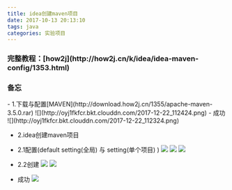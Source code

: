 ```yaml
---
title: idea创建maven项目
date: 2017-10-13 20:13:10
tags: java
categories: 实验项目
---
```


<h3>完整教程：[how2j](http://how2j.cn/k/idea/idea-maven-config/1353.html)</h3>

<h3>备忘</h3>
- 1.下载与配置[MAVEN](http://download.how2j.cn/1355/apache-maven-3.5.0.rar)
![](http://oyj1fkfcr.bkt.clouddn.com/2017-12-22_112424.png)
- 成功
![](http://oyj1fkfcr.bkt.clouddn.com/2017-12-22_112324.png)

- 2.idea创建maven项目

- 2.1配置(default setting(全局) 与 setting(单个项目) )
![](http://oyj1fkfcr.bkt.clouddn.com/2017-12-22_112732.png)
![](http://oyj1fkfcr.bkt.clouddn.com/2017-12-22_112850.png)
![](http://oyj1fkfcr.bkt.clouddn.com/2017-12-22_112817.png)

- 2.2创建
![](http://oyj1fkfcr.bkt.clouddn.com/2017-12-22_113436.png)
![](http://oyj1fkfcr.bkt.clouddn.com/2017-12-22_113425.png)


- 成功
![](http://oyj1fkfcr.bkt.clouddn.com/2017-12-22_112955.png)
